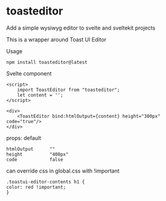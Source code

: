 # toasteditor

Add a simple wysiwyg editor to svelte and sveltekit projects

This is a wrapper around Toast UI Editor

Usage

    npm install toasteditor@latest

Svelte component

    <script>
        import ToastEditor from "toasteditor";
        let content = '';
    </script>

    <div>
        <ToastEditor bind:htmlOutput={content} height="300px" code="true"/>
    </div>

props: default

    htmlOutput      ""
    height          "400px"
    code            false

can override css in global.css with !important

    .toastui-editor-contents h1 {
    color: red !important;
    }
